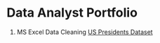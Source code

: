 # Data Analyst Portfolio

1. MS Excel 
  Data Cleaning
    [US Presidents Dataset]([url](https://github.com/annakatrinatejero/portfolio/blob/542acb133423afdbf2840eedc5498f9fd5156bf8/Excel%20-%20Data%20Cleaning%20(US%20Presidents%20Dataset).xlsx))
